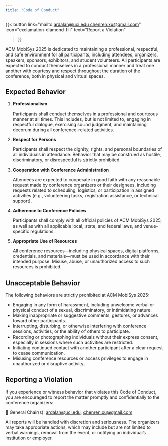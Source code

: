 ```yaml
---
title: "Code of Conduct"
---
```


{{< button
    link="mailto:ardalan@uci.edu,chenren.xu@gmail.com"
    icon="exclamation-diamond-fill"
    text="Report a Violation"
>}}

ACM MobiSys 2025 is dedicated to maintaining a professional, respectful, and safe environment for all participants, including attendees, organizers, speakers, sponsors, exhibitors, and student volunteers. All participants are expected to conduct themselves in a professional manner and treat one another with courtesy and respect throughout the duration of the conference, both in physical and virtual spaces.

## Expected Behavior

1. **Professionalism**

    Participants shall conduct themselves in a professional and courteous manner at all times. This includes, but is not limited to, engaging in respectful dialogue, exercising sound judgment, and maintaining decorum during all conference-related activities.

2. **Respect for Persons**

    Participants shall respect the dignity, rights, and personal boundaries of all individuals in attendance. Behavior that may be construed as hostile, discriminatory, or disrespectful is strictly prohibited.


3. **Cooperation with Conference Administration**

    Attendees are expected to cooperate in good faith with any reasonable request made by conference organizers or their designees, including requests related to scheduling, logistics, or participation in assigned activities (e.g., volunteering tasks, registration assistance, or technical support).


4. **Adherence to Conference Policies**

    Participants shall comply with all official policies of ACM MobiSys 2025, as well as with all applicable local, state, and federal laws, and venue-specific regulations.

5. **Appropriate Use of Resources**

    All conference resources—including physical spaces, digital platforms, credentials, and materials—must be used in accordance with their intended purpose. Misuse, abuse, or unauthorized access to such resources is prohibited.

## Unacceptable Behavior

The following behaviors are strictly prohibited at ACM MobiSys 2025:

- Engaging in any form of harassment, including unwelcome verbal or physical conduct of a sexual, discriminatory, or intimidating nature.
- Making inappropriate or suggestive comments, gestures, or advances toward other participants.
- Interrupting, disturbing, or otherwise interfering with conference sessions, activities, or the ability of others to participate.
- Recording or photographing individuals without their express consent, especially in sessions where such activities are restricted.
- Initiating continued contact with another participant after a clear request to cease communication.
- Misusing conference resources or access privileges to engage in unauthorized or disruptive activity.

## Reporting a Violation

If you experience or witness behavior that violates this Code of Conduct, you are encouraged to report the matter promptly and confidentially to the conference organizers:

📧 General Chair(s): ardalan@uci.edu, chenren.xu@gmail.com

All reports will be handled with discretion and seriousness. The organizers may take appropriate actions, which may include but are not limited to verbal warnings, removal from the event, or notifying an individual’s institution or employer.
